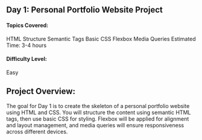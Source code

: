 ## Day 1: Personal Portfolio Website Project
#### Topics Covered:
HTML Structure
Semantic Tags
Basic CSS
Flexbox
Media Queries
Estimated Time:
3-4 hours

#### Difficulty Level:
Easy

## Project Overview:
The goal for Day 1 is to create the skeleton of a personal portfolio website using HTML and CSS. You will structure the content using semantic HTML tags, then use basic CSS for styling. Flexbox will be applied for alignment and layout management, and media queries will ensure responsiveness across different devices.